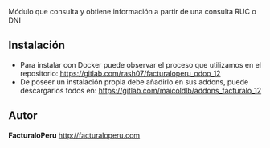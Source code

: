 Módulo que consulta y obtiene información a partir de una consulta RUC o DNI


Instalación
-----------

* Para instalar con Docker puede observar el proceso que utilizamos en el repositorio: https://gitlab.com/rash07/facturaloperu_odoo_12
* De poseer un instalación propia debe añadirlo en sus addons, puede descargarlos todos en: https://gitlab.com/maicoldlb/addons_facturalo_12

Autor
-----

**FacturaloPeru** http://facturaloperu.com

